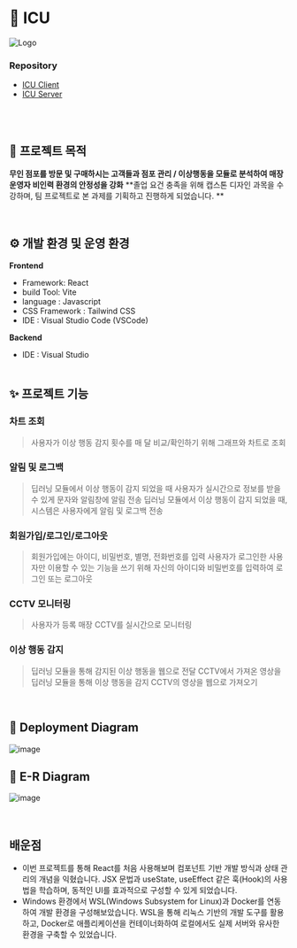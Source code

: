 # 👀 ICU
![Logo](https://github.com/https-github-com-icu/.github/assets/122202949/9d4455be-a71e-45da-865e-889253d5d745)

### Repository 
- [ICU Client](https://github.com/https-github-com-icu/icu-frontend) <br>
- [ICU Server](https://github.com/https-github-com-icu/icu-backend)
<br>
<br>
 
## 📌 프로젝트 목적
**무인 점포를 방문 및 구매하시는 고객들과 점포 관리 / 이상행동을 모듈로 분석하여 매장 운영자 비인력 환경의 안정성을 강화**
**졸업 요건 충족을 위해 캡스톤 디자인 과목을 수강하며, 팀 프로젝트로 본 과제를 기획하고 진행하게 되었습니다. **

<br>


## ⚙️ 개발 환경 및 운영 환경
**Frontend**
- Framework: React
- build Tool: Vite
- language : Javascript
- CSS Framework : Tailwind CSS
- IDE : Visual Studio Code (VSCode)

**Backend**
- IDE : Visual Studio
<br><br>
  
## ✨ 프로젝트 기능
### 차트 조회
> 사용자가 이상 행동 감지 횟수를 매 달 비교/확인하기 위해 그래프와 차트로 조회
### 알림 및 로그백
> 딥러닝 모듈에서 이상 행동이 감지 되었을 때 사용자가 실시간으로 정보를 받을 수 있게 문자와 알림창에 알림 전송
> 딥러닝 모듈에서 이상 행동이 감지 되었을 때, 시스템은 사용자에게 알림 및 로그백 전송
### 회원가입/로그인/로그아웃
> 회원가입에는 아이디, 비밀번호, 별명, 전화번호를 입력
> 사용자가 로그인한 사용자만 이용할 수 있는 기능을 쓰기 위해 자신의 아이디와 비밀번호를 입력하여 로그인 또는 로그아웃
### CCTV 모니터링
> 사용자가 등록 매장 CCTV를 실시간으로 모니터링
### 이상 행동 감지
> 딥러닝 모듈을 통해 감지된 이상 행동을 웹으로 전달
> CCTV에서 가져온 영상을 딥러닝 모듈을 통해 이상 행동을 감지
> CCTV의 영상을 웹으로 가져오기



<br>

## 📑 Deployment Diagram
![image](https://github.com/https-github-com-icu/.github/assets/122202949/801af21a-4da6-4f42-91ed-c0689ff70ec2) <br>

## 📑 E-R Diagram
![image](https://github.com/https-github-com-icu/.github/assets/122202949/e8f72f31-4c62-42b7-9221-ca529edf1b4c)

<br>

## 배운점
- 이번 프로젝트를 통해 React를 처음 사용해보며 컴포넌트 기반 개발 방식과 상태 관리의 개념을 익혔습니다. JSX 문법과 useState, useEffect 같은 훅(Hook)의 사용법을 학습하며, 동적인 UI를 효과적으로 구성할 수 있게 되었습니다.
- Windows 환경에서 WSL(Windows Subsystem for Linux)과 Docker를 연동하여 개발 환경을 구성해보았습니다. WSL을 통해 리눅스 기반의 개발 도구를 활용하고, Docker로 애플리케이션을 컨테이너화하여 로컬에서도 실제 서버와 유사한 환경을 구축할 수 있었습니다.
